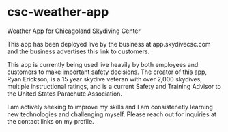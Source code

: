 # csc-weather-app
Weather App for Chicagoland Skydiving Center

This app has been deployed live by the business at app.skydivecsc.com and the business advertises this link to customers.

This app is currently being used live heavily by both employees and customers to make important safety decisions. The creator of this app, Ryan Erickson, is a 15 year skydive veteran with over 2,000 skydives, multiple instructional ratings, and is a current Safety and Training Advisor to the United States Parachute Association.

I am actively seeking to improve my skills and I am consistenetly learning new technologies and challenging myself. Please reach out for inquiries at the contact links on my profile.
